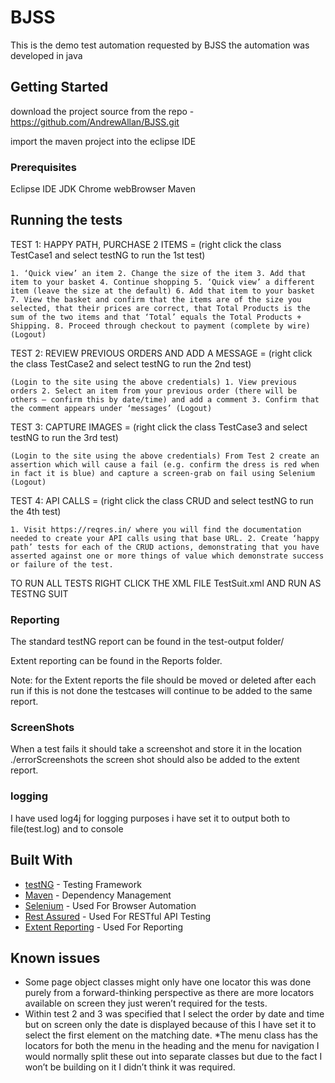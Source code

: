 # BJSS

This is the demo test automation requested by BJSS the automation was developed in java

## Getting Started

download the project source from the repo - https://github.com/AndrewAllan/BJSS.git

import the maven project into the eclipse IDE

### Prerequisites

Eclipse IDE
JDK
Chrome webBrowser
Maven

## Running the tests
TEST 1:  HAPPY PATH, PURCHASE 2 ITEMS = (right click the class TestCase1 and select testNG to run the 1st test)
 ```
1. ‘Quick view’ an item 2. Change the size of the item 3. Add that item to your basket 4. Continue shopping 5. ‘Quick view’ a different item (leave the size at the default) 6. Add that item to your basket 7. View the basket and confirm that the items are of the size you selected, that their prices are correct, that Total Products is the sum of the two items and that ‘Total’ equals the Total Products + Shipping. 8. Proceed through checkout to payment (complete by wire) (Logout)
```

TEST 2: REVIEW PREVIOUS ORDERS AND ADD A MESSAGE = (right click the class TestCase2 and select testNG to run the 2nd test)
 ```
 (Login to the site using the above credentials) 1. View previous orders 2. Select an item from your previous order (there will be others – confirm this by date/time) and add a comment 3. Confirm that the comment appears under ‘messages’ (Logout) 
```

TEST 3: CAPTURE IMAGES = (right click the class TestCase3 and select testNG  to run the 3rd test)
``` 
(Login to the site using the above credentials) From Test 2 create an assertion which will cause a fail (e.g. confirm the dress is red when in fact it is blue) and capture a screen-grab on fail using Selenium (Logout) 
```

TEST 4: API CALLS = (right click the class CRUD and select testNG to run the 4th test)
``` 
1. Visit https://reqres.in/ where you will find the documentation needed to create your API calls using that base URL. 2. Create ‘happy path’ tests for each of the CRUD actions, demonstrating that you have asserted against one or more things of value which demonstrate success or failure of the test. 
```
TO RUN ALL TESTS RIGHT CLICK THE XML FILE TestSuit.xml AND RUN AS TESTNG SUIT

### Reporting

The standard testNG report can be found in the test-output folder/

Extent reporting can be found in the Reports folder.

Note: for the Extent reports the file should be moved or deleted after each run if this is not done the testcases will continue to be added to the same report.

### ScreenShots

When a test fails it should take a screenshot and store it in the location ./errorScreenshots the screen shot should also be added to the extent report.

### logging

I have used log4j for logging purposes i have set it to output both to file(test.log) and to console

## Built With

* [testNG](http://testng.org/docs/) - Testing Framework
* [Maven](https://maven.apache.org/) - Dependency Management
* [Selenium](http://www.seleniumhq.org/) - Used For Browser Automation
* [Rest Assured](http://rest-assured.io/) - Used For RESTful API Testing
* [Extent Reporting](http://extentreports.com/) - Used For Reporting

## Known issues

* Some page object classes might only have one locator this was done purely from a forward-thinking perspective as there are more locators available on screen they just weren’t required for the tests.
* Within test 2 and 3 was specified that I select the order by date and time but on screen only the date is displayed because of this I have set it to select the first element on the matching date.
*The menu class has the locators for both the menu in the heading and the menu for navigation I would normally split these out into separate classes but due to the fact I won’t be building on it I didn’t think it was required.

